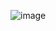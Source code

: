 ![image](https://github.com/Kalimordkalume/Kalimordkalume/assets/111978846/d99ef760-51d8-4e17-9a5f-0e0c9057039e)
